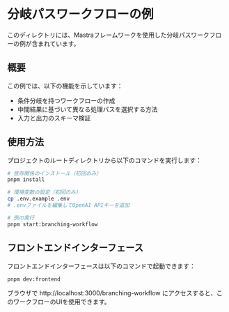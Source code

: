 # 分岐パスワークフローの例

このディレクトリには、Mastraフレームワークを使用した分岐パスワークフローの例が含まれています。

## 概要

この例では、以下の機能を示しています：
- 条件分岐を持つワークフローの作成
- 中間結果に基づいて異なる処理パスを選択する方法
- 入力と出力のスキーマ検証

## 使用方法

プロジェクトのルートディレクトリから以下のコマンドを実行します：

```bash
# 依存関係のインストール（初回のみ）
pnpm install

# 環境変数の設定（初回のみ）
cp .env.example .env
# .envファイルを編集してOpenAI APIキーを追加

# 例の実行
pnpm start:branching-workflow
```

## フロントエンドインターフェース

フロントエンドインターフェースは以下のコマンドで起動できます：

```bash
pnpm dev:frontend
```

ブラウザで http://localhost:3000/branching-workflow にアクセスすると、このワークフローのUIを使用できます。
